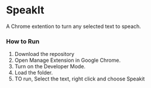 # SpeakIt

A Chrome extention to turn any selected text to speach.

### How to Run

1. Download the repository
2. Open Manage Extension in Google Chrome.
3. Turn on the Developer Mode.
4. Load the folder.
5. TO run, Select the text, right click and choose Speakit 
